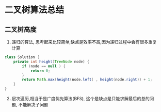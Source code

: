 # 二叉树算法总结


## 二叉树高度

1. 递归的算法, 思考起来比较简单,缺点是效率不高,因为递归过程中会有很多重复计算

```java
class Solution {
    private int height(TreeNode node) {
        if (node == null ) {
            return 0;
        }
        return Math.max(height(node.left) , height(node.right)) + 1;
    }
}
```

2. 层次遍历,相当于是广度优先算法(BFS), 这个是缺点是只能求解最后的总的问题, 不能解决子问题